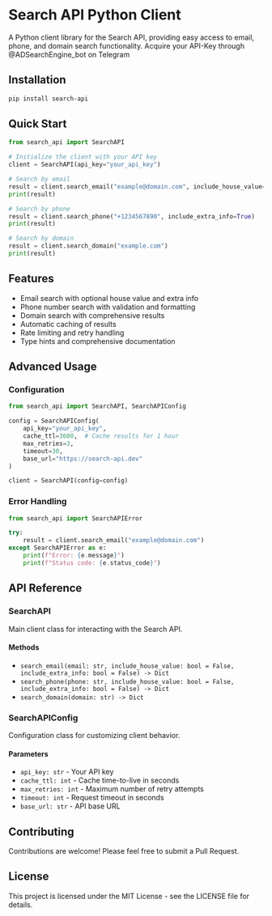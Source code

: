 # Search API Python Client

A Python client library for the Search API, providing easy access to email, phone, and domain search functionality.
Acquire your API-Key through @ADSearchEngine_bot on Telegram

## Installation

```bash
pip install search-api
```

## Quick Start

```python
from search_api import SearchAPI

# Initialize the client with your API key
client = SearchAPI(api_key="your_api_key")

# Search by email
result = client.search_email("example@domain.com", include_house_value=True)
print(result)

# Search by phone
result = client.search_phone("+1234567890", include_extra_info=True)
print(result)

# Search by domain
result = client.search_domain("example.com")
print(result)
```

## Features

- Email search with optional house value and extra info
- Phone number search with validation and formatting
- Domain search with comprehensive results
- Automatic caching of results
- Rate limiting and retry handling
- Type hints and comprehensive documentation

## Advanced Usage

### Configuration

```python
from search_api import SearchAPI, SearchAPIConfig

config = SearchAPIConfig(
    api_key="your_api_key",
    cache_ttl=3600,  # Cache results for 1 hour
    max_retries=3,
    timeout=30,
    base_url="https://search-api.dev"
)

client = SearchAPI(config=config)
```

### Error Handling

```python
from search_api import SearchAPIError

try:
    result = client.search_email("example@domain.com")
except SearchAPIError as e:
    print(f"Error: {e.message}")
    print(f"Status code: {e.status_code}")
```

## API Reference

### SearchAPI

Main client class for interacting with the Search API.

#### Methods

- `search_email(email: str, include_house_value: bool = False, include_extra_info: bool = False) -> Dict`
- `search_phone(phone: str, include_house_value: bool = False, include_extra_info: bool = False) -> Dict`
- `search_domain(domain: str) -> Dict`

### SearchAPIConfig

Configuration class for customizing client behavior.

#### Parameters

- `api_key: str` - Your API key
- `cache_ttl: int` - Cache time-to-live in seconds
- `max_retries: int` - Maximum number of retry attempts
- `timeout: int` - Request timeout in seconds
- `base_url: str` - API base URL

## Contributing

Contributions are welcome! Please feel free to submit a Pull Request.

## License

This project is licensed under the MIT License - see the LICENSE file for details. 